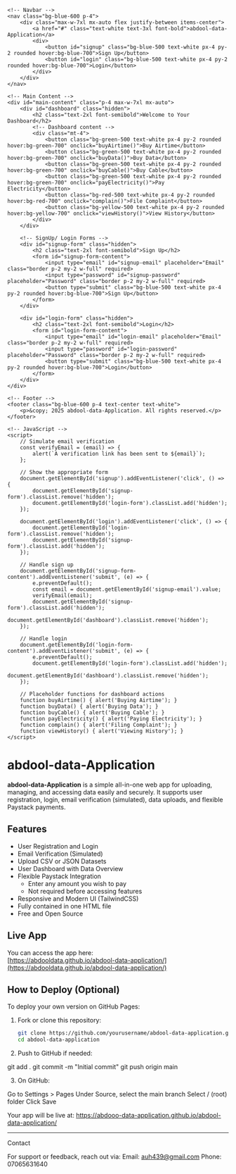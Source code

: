 <!DOCTYPE html>
<html lang="en">
<head>
    <meta charset="UTF-8">
    <meta name="viewport" content="width=device-width, initial-scale=1.0">
    <title>abdool-data-Application</title>
    <script src="https://js.paystack.co/inline.js"></script>
    <link href="https://cdn.jsdelivr.net/npm/tailwindcss@2.0.0/dist/tailwind.min.css" rel="stylesheet">
</head>
<body class="bg-gray-100 font-sans leading-normal tracking-normal">

    <!-- Navbar -->
    <nav class="bg-blue-600 p-4">
        <div class="max-w-7xl mx-auto flex justify-between items-center">
            <a href="#" class="text-white text-3xl font-bold">abdool-data-Application</a>
            <div>
                <button id="signup" class="bg-blue-500 text-white px-4 py-2 rounded hover:bg-blue-700">Sign Up</button>
                <button id="login" class="bg-blue-500 text-white px-4 py-2 rounded hover:bg-blue-700">Login</button>
            </div>
        </div>
    </nav>

    <!-- Main Content -->
    <div id="main-content" class="p-4 max-w-7xl mx-auto">
        <div id="dashboard" class="hidden">
            <h2 class="text-2xl font-semibold">Welcome to Your Dashboard</h2>
            <!-- Dashboard content -->
            <div class="mt-4">
                <button class="bg-green-500 text-white px-4 py-2 rounded hover:bg-green-700" onclick="buyAirtime()">Buy Airtime</button>
                <button class="bg-green-500 text-white px-4 py-2 rounded hover:bg-green-700" onclick="buyData()">Buy Data</button>
                <button class="bg-green-500 text-white px-4 py-2 rounded hover:bg-green-700" onclick="buyCable()">Buy Cable</button>
                <button class="bg-green-500 text-white px-4 py-2 rounded hover:bg-green-700" onclick="payElectricity()">Pay Electricity</button>
                <button class="bg-red-500 text-white px-4 py-2 rounded hover:bg-red-700" onclick="complain()">File Complaint</button>
                <button class="bg-yellow-500 text-white px-4 py-2 rounded hover:bg-yellow-700" onclick="viewHistory()">View History</button>
            </div>
        </div>

        <!-- SignUp/ Login Forms -->
        <div id="signup-form" class="hidden">
            <h2 class="text-2xl font-semibold">Sign Up</h2>
            <form id="signup-form-content">
                <input type="email" id="signup-email" placeholder="Email" class="border p-2 my-2 w-full" required>
                <input type="password" id="signup-password" placeholder="Password" class="border p-2 my-2 w-full" required>
                <button type="submit" class="bg-blue-500 text-white px-4 py-2 rounded hover:bg-blue-700">Sign Up</button>
            </form>
        </div>

        <div id="login-form" class="hidden">
            <h2 class="text-2xl font-semibold">Login</h2>
            <form id="login-form-content">
                <input type="email" id="login-email" placeholder="Email" class="border p-2 my-2 w-full" required>
                <input type="password" id="login-password" placeholder="Password" class="border p-2 my-2 w-full" required>
                <button type="submit" class="bg-blue-500 text-white px-4 py-2 rounded hover:bg-blue-700">Login</button>
            </form>
        </div>
    </div>

    <!-- Footer -->
    <footer class="bg-blue-600 p-4 text-center text-white">
        <p>&copy; 2025 abdool-data-Application. All rights reserved.</p>
    </footer>

    <!-- JavaScript -->
    <script>
        // Simulate email verification
        const verifyEmail = (email) => {
            alert(`A verification link has been sent to ${email}`);
        };

        // Show the appropriate form
        document.getElementById('signup').addEventListener('click', () => {
            document.getElementById('signup-form').classList.remove('hidden');
            document.getElementById('login-form').classList.add('hidden');
        });

        document.getElementById('login').addEventListener('click', () => {
            document.getElementById('login-form').classList.remove('hidden');
            document.getElementById('signup-form').classList.add('hidden');
        });

        // Handle sign up
        document.getElementById('signup-form-content').addEventListener('submit', (e) => {
            e.preventDefault();
            const email = document.getElementById('signup-email').value;
            verifyEmail(email);
            document.getElementById('signup-form').classList.add('hidden');
            document.getElementById('dashboard').classList.remove('hidden');
        });

        // Handle login
        document.getElementById('login-form-content').addEventListener('submit', (e) => {
            e.preventDefault();
            document.getElementById('login-form').classList.add('hidden');
            document.getElementById('dashboard').classList.remove('hidden');
        });

        // Placeholder functions for dashboard actions
        function buyAirtime() { alert('Buying Airtime'); }
        function buyData() { alert('Buying Data'); }
        function buyCable() { alert('Buying Cable'); }
        function payElectricity() { alert('Paying Electricity'); }
        function complain() { alert('Filing Complaint'); }
        function viewHistory() { alert('Viewing History'); }
    </script>

</body>
</html>


# abdool-data-Application

**abdool-data-Application** is a simple all-in-one web app for uploading, managing, and accessing data easily and securely. It supports user registration, login, email verification (simulated), data uploads, and flexible Paystack payments.

## Features

- User Registration and Login  
- Email Verification (Simulated)  
- Upload CSV or JSON Datasets  
- User Dashboard with Data Overview  
- Flexible Paystack Integration  
  - Enter any amount you wish to pay  
  - Not required before accessing features  
- Responsive and Modern UI (TailwindCSS)  
- Fully contained in one HTML file  
- Free and Open Source  

## Live App

You can access the app here:  
[https://abdooldata.github.io/abdool-data-application/](https://abdooldata.github.io/abdool-data-application/)

## How to Deploy (Optional)

To deploy your own version on GitHub Pages:

1. Fork or clone this repository:
   ```bash
   git clone https://github.com/yourusername/abdool-data-application.git
   cd abdool-data-application

2. Push to GitHub if needed:

git add .
git commit -m "Initial commit"
git push origin main


3. On GitHub:



Go to Settings > Pages
Under Source, select the main branch
Select / (root) folder
Click Save

Your app will be live at:
https://abdooo-data-application.github.io/abdool-data-application/


---

Contact

For support or feedback, reach out via:
Email: auh439@gmail.com
Phone: 07065631640